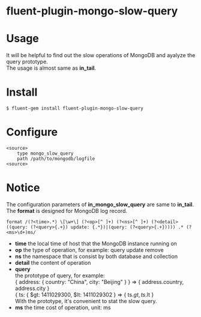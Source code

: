 fluent-plugin-mongo-slow-query
==============================
# Usage
It will be helpful to find out the slow operations of MongoDB and ayalyze the query prototype.  
The usage is almost same as **in_tail**.

# Install
```$ fluent-gem install fluent-plugin-mongo-slow-query```

# Configure
```
<source>
    type mongo_slow_query
    path /path/to/mongodb/logfile
<source>
```

# Notice
The configuration parameters of **in_mongo_slow_query** are same to **in_tail**.  
The **format** is designed for MongoDB log record. 
```
format /(?<time>.*) \[\w+\] (?<op>[^ ]+) (?<ns>[^ ]+) (?<detail>((query: (?<query>{.+}) update: {.*})|(query: (?<query>{.+})))) .* (?<ms>\d+)ms/
```

- **time** the local time of host that the MongoDB instance running on
- **op** the type of operation, for example: query update remove
- **ns** the namespace that is consist by both database and collection
- **detail** the content of operation
- **query**  
    the prototype of query, for example:  
    { address: { country: "China", city: "Beijing" } } => { address.country, address.city }  
    { ts: { $gt: 1411029300, $lt: 1411029302 } => { ts.$gt, ts.$lt }  
    With the prototype, it's convenient to stat the slow query.
- **ms** the time cost of operation, unit: ms

